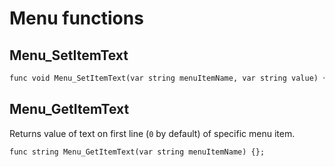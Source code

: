 # Menu functions

## Menu_SetItemText

```dae
func void Menu_SetItemText(var string menuItemName, var string value) {};
```

## Menu_GetItemText

Returns value of text on first line (`0` by default) of specific menu item.

```dae
func string Menu_GetItemText(var string menuItemName) {};
```
